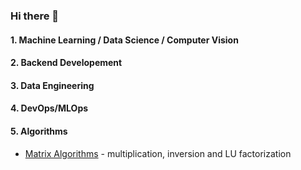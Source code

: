 ### Hi there 👋

#### 1. Machine Learning / Data Science / Computer Vision

#### 2. Backend Developement

#### 3. Data Engineering

#### 4. DevOps/MLOps

#### 5. Algorithms
- [Matrix Algorithms](https://github.com/Smendowski/matrix-algorithms) - multiplication, inversion and LU factorization

<!--
**Smendowski/Smendowski** is a ✨ _special_ ✨ repository because its `README.md` (this file) appears on your GitHub profile.

Here are some ideas to get you started:

- 🔭 I’m currently working on ...
- 🌱 I’m currently learning ...
- 👯 I’m looking to collaborate on ...
- 🤔 I’m looking for help with ...
- 💬 Ask me about ...
- 📫 How to reach me: ...
- 😄 Pronouns: ...
- ⚡ Fun fact: ...
-->

